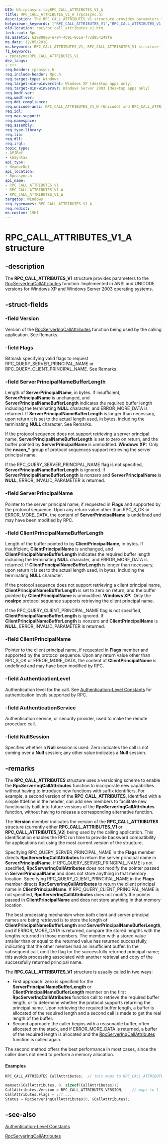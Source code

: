 ```yaml
---
UID: NS:rpcasync.tagRPC_CALL_ATTRIBUTES_V1_A
title: RPC_CALL_ATTRIBUTES_V1_A (rpcasync.h)
description: The RPC_CALL_ATTRIBUTES_V1 structure provides parameters to the RpcServerInqCallAttributes function. Implemented in ANSI and UNICODE versions for Windows XP and Windows Server 2003 operating systems.helpviewer_keywords: ["RPC_CALL_ATTRIBUTES_V1","RPC_CALL_ATTRIBUTES_V1 structure [RPC]","RPC_CALL_ATTRIBUTES_V1_A","RPC_CALL_ATTRIBUTES_V1_W","rpc.rpc_call_attributes_v1","rpcasync/RPC_CALL_ATTRIBUTES_V1","rpcasync/RPC_CALL_ATTRIBUTES_V1_A","rpcasync/RPC_CALL_ATTRIBUTES_V1_W"]
old-location: rpc\rpc_call_attributes_v1.htm
tech.root: Rpc
ms.assetid: 62988900-e794-4d91-861e-f72d854249fe
ms.date: 12/05/2018
ms.keywords: RPC_CALL_ATTRIBUTES_V1, RPC_CALL_ATTRIBUTES_V1 structure [RPC], RPC_CALL_ATTRIBUTES_V1_A, RPC_CALL_ATTRIBUTES_V1_W, rpc.rpc_call_attributes_v1, rpcasync/RPC_CALL_ATTRIBUTES_V1, rpcasync/RPC_CALL_ATTRIBUTES_V1_A, rpcasync/RPC_CALL_ATTRIBUTES_V1_W
f1_keywords:
- rpcasync/RPC_CALL_ATTRIBUTES_V1
dev_langs:
- c++
req.header: rpcasync.h
req.include-header: Rpc.h
req.target-type: Windows
req.target-min-winverclnt: Windows XP [desktop apps only]
req.target-min-winversvr: Windows Server 2003 [desktop apps only]
req.kmdf-ver: 
req.umdf-ver: 
req.ddi-compliance: 
req.unicode-ansi: RPC_CALL_ATTRIBUTES_V1_W (Unicode) and RPC_CALL_ATTRIBUTES_V1_A (ANSI)
req.idl: 
req.max-support: 
req.namespace: 
req.assembly: 
req.type-library: 
req.lib: 
req.dll: 
req.irql: 
topic_type:
- APIRef
- kbSyntax
api_type:
- HeaderDef
api_location:
- Rpcasync.h
api_name:
- RPC_CALL_ATTRIBUTES_V1
- RPC_CALL_ATTRIBUTES_V1_A
- RPC_CALL_ATTRIBUTES_V1_W
targetos: Windows
req.typenames: RPC_CALL_ATTRIBUTES_V1_A
req.redist: 
ms.custom: 19H1
---
```


# RPC_CALL_ATTRIBUTES_V1_A structure


## -description


The 
<b>RPC_CALL_ATTRIBUTES_V1</b> structure provides parameters to the 
<a href="https://docs.microsoft.com/windows/desktop/api/rpcasync/nf-rpcasync-rpcserverinqcallattributesa">RpcServerInqCallAttributes</a> function. Implemented in ANSI and UNICODE versions for Windows XP and Windows Server 2003 operating systems.


## -struct-fields




### -field Version

Version of the 
<a href="https://docs.microsoft.com/windows/desktop/api/rpcasync/nf-rpcasync-rpcserverinqcallattributesa">RpcServerInqCallAttributes</a> function being used by the calling application. See Remarks.


### -field Flags

Bitmask specifying valid flags to request RPC_QUERY_SERVER_PRINCIPAL_NAME or RPC_QUERY_CLIENT_PRINCIPAL_NAME. See Remarks.


### -field ServerPrincipalNameBufferLength

Length of <b>ServerPrincipalName</b>, in bytes. If insufficient, <b>ServerPrincipalName</b> is unchanged, and <b>ServerPrincipalNameBufferLength</b> indicates the required buffer length including the terminating <b>NULL</b> character, and ERROR_MORE_DATA is returned. If <b>ServerPrincipalNameBufferLength</b> is longer than necessary, upon return it is set to the actual length used, in bytes, including the terminating <b>NULL</b> character. See Remarks. 




If the protocol sequence does not support retrieving a server principal name, <b>ServerPrincipalNameBufferLength</b> is set to zero on return, and the buffer pointed by <b>ServerPrincipalName</b> is unmodified. <b>Windows XP:  </b>Only the <b>ncacn_*</b> group of protocol sequences support retrieving the server principal name.



If the RPC_QUERY_SERVER_PRINCIPAL_NAME flag is not specified, <b>ServerPrincipalNameBufferLength</b> is ignored. If <b>ServerPrincipalNameBufferLength</b> is nonzero and <b>ServerPrincipalName</b> is <b>NULL</b>, ERROR_INVALID_PARAMETER is returned.


### -field ServerPrincipalName

Pointer to the server principal name, if requested in <b>Flags</b> and supported by the protocol sequence. Upon any return value other than RPC_S_OK or ERROR_MORE_DATA, the content of <b>ServerPrincipalName</b> is undefined and may have been modified by RPC.


### -field ClientPrincipalNameBufferLength

Length of the buffer pointed to by <b>ClientPrincipalName</b>, in bytes. If insufficient, <b>ClientPrincipalName</b> is unchanged, and <b>ClientPrincipalNameBufferLength</b> indicates the required buffer length including the terminating <b>NULL</b> character, and ERROR_MORE_DATA is returned. If <b>ClientPrincipalNameBufferLength</b> is longer than necessary, upon return it is set to the actual length used, in bytes, including the terminating <b>NULL</b> character. 




If the protocol sequence does not support retrieving a client principal name, <b>ClientPrincipalNameBufferLength</b> is set to zero on return, and the buffer pointed by <b>ClientPrincipalName</b> is unmodified. <b>Windows XP:  </b>Only the <b>ncalrpc</b> protocol sequence supports retrieving the client principal name.



If the RPC_QUERY_CLIENT_PRINCIPAL_NAME flag is not specified, <b>ClientPrincipalNameBufferLength</b> is ignored. If <b>ClientPrincipalNameBufferLength</b> is nonzero and <b>ClientPrincipalName</b> is <b>NULL</b>, ERROR_INVALID_PARAMETER is returned.


### -field ClientPrincipalName

Pointer to the client principal name, if requested in <b>Flags</b> member and supported by the protocol sequence. Upon any return value other than RPC_S_OK or ERROR_MORE_DATA, the content of <b>ClientPrincipalName</b> is undefined and may have been modified by RPC.


### -field AuthenticationLevel

Authentication level for the call. See 
<a href="https://docs.microsoft.com/windows/desktop/Rpc/authentication-level-constants">Authentication-Level Constants</a> for authentication levels supported by RPC.


### -field AuthenticationService

Authentication service, or security provider, used to make the remote procedure call.


### -field NullSession

Specifies whether a <b>Null</b> session is used. Zero indicates the call is not coming over a <b>Null</b> session; any other value indicates a <b>Null</b> session.


## -remarks



The 
<b>RPC_CALL_ATTRIBUTES</b> structure uses a versioning scheme to enable the 
<b>RpcServerInqCallAttributes</b> function to incorporate new capabilities without having to introduce new functions with suffix identifiers. For example, a second version of the 
<b>RPC_CALL_ATTRIBUTES</b>, identified with a simple #define in the header, can add new members to facilitate new functionality built into future versions of the 
<b>RpcServerInqCallAttributes</b> function, without having to release a corresponding alternative function.

The <b>Version</b> member indicates the version of the 
<b>RPC_CALL_ATTRIBUTES</b> structure (currently either <b>RPC_CALL_ATTRIBUTES_V1</b> or <b>RPC_CALL_ATTRIBUTES_V2</b>) being used by the calling application. This identification enables the RPC run time to provide backward compatibility for applications not using the most current version of the structure.

Specifying RPC_QUERY_SERVER_PRINCIPAL_NAME in the <b>Flags</b> member directs 
<b>RpcServerInqCallAttributes</b> to return the server principal name in <b>ServerPrincipalName</b>. If RPC_QUERY_SERVER_PRINCIPAL_NAME is not specified, 
<b>RpcServerInqCallAttributes</b> does not modify the pointer passed in <b>ServerPrincipalName</b> and does not store anything in that memory location. Specifying RPC_QUERY_CLIENT_PRINCIPAL_NAME in the <b>Flags</b> member directs 
<b>RpcServerInqCallAttributes</b> to return the client principal name in <b>ClientPrincipalName</b>. If RPC_QUERY_CLIENT_PRINCIPAL_NAME is not specified, 
<b>RpcServerInqCallAttributes</b> does not modify the pointer passed in <b>ClientPrincipalName</b> and does not store anything in that memory location.

The best processing mechanism when both client and server principal names are being retrieved is to store the length of <b>ClientPrincipalNameBufferLength</b> and <b>ServerPrincipalNameBufferLength</b>, and if ERROR_MORE_DATA is returned, compare the stored lengths with the lengths returned in those members. The member with a stored value smaller than or equal to the returned value has returned successfully, indicating that the other member had an insufficient buffer. In the subsequent call, omit the flag for the successfully returned principal name; this avoids processing associated with another retrieval and copy of the successfully returned principal name.

The 
<b>RPC_CALL_ATTRIBUTES_V1</b> structure is usually called in two ways:

<ul>
<li>First approach: zero is specified for the <b>ServerPrincipalNameBufferLength</b> or <b>ClientPrincipalNameBufferLength</b> member on the first 
<b>RpcServerInqCallAttributes</b> function call to retrieve the required buffer length, or to determine whether the protocol supports returning the principal name. Upon retrieving the required buffer length, a buffer is allocated of the required length and a second call is made to get the real length of the buffer.</li>
<li>Second approach: the caller begins with a reasonable buffer, often allocated on the stack, and if ERROR_MORE_DATA is returned, a buffer of the required length is allocated and the 
<a href="https://docs.microsoft.com/windows/desktop/api/rpcasync/nf-rpcasync-rpcserverinqcallattributesa">RpcServerInqCallAttributes</a> function is called again.</li>
</ul>
The second method offers the best performance in most cases, since the caller does not need to perform a memory allocation.


#### Examples


```cpp
RPC_CALL_ATTRIBUTES CallAttributes;  // this maps to RPC_CALL_ATTRIBUTES_V1

memset(&CallAttributes, 0, sizeof(CallAttributes));
CallAttributes.Version = RPC_CALL_ATTRIBUTES_VERSION;    // maps to 1
CallAttributes.Flags = ;//....
Status = RpcServerInqCallAttributes(0, &CallAttributes);

```





## -see-also




<a href="https://docs.microsoft.com/windows/desktop/Rpc/authentication-level-constants">Authentication-Level Constants</a>



<a href="https://docs.microsoft.com/windows/desktop/api/rpcasync/nf-rpcasync-rpcserverinqcallattributesa">RpcServerInqCallAttributes</a>
 

 

